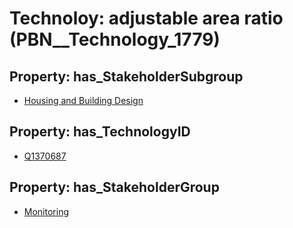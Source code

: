 # Technoloy: __adjustable area ratio__ (PBN__Technology_1779)

## Property: has_StakeholderSubgroup

* [Housing and Building Design](PBN__TechSubgroup_157)

## Property: has_TechnologyID

* [Q1370687](Q1370687)

## Property: has_StakeholderGroup

* [Monitoring](PBN__TechGroup_8)

